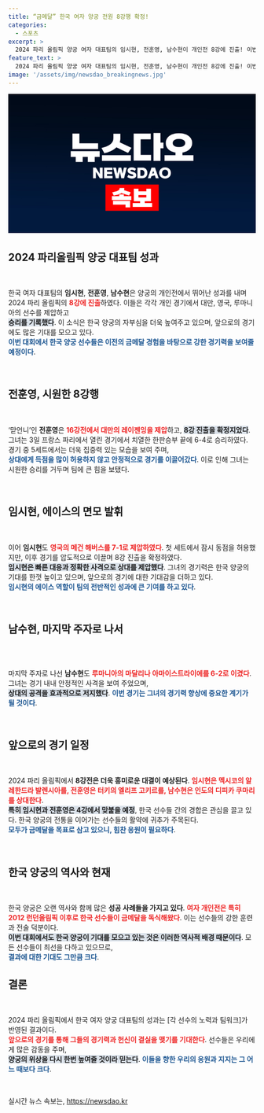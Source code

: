 ```yaml
---
title: “금메달” 한국 여자 양궁 전원 8강행 확정!
categories:
  - 스포츠
excerpt: >
  2024 파리 올림픽 양궁 여자 대표팀의 임시현, 전훈영, 남수현이 개인전 8강에 진출! 이번 대회 금메달 사냥에 나선 한국 선수들은 다음 라운드에서 맞붙으며, 올림픽 역사에 새로운 장을 열 준비를 하고 있다.
feature_text: >
  2024 파리 올림픽 양궁 여자 대표팀의 임시현, 전훈영, 남수현이 개인전 8강에 진출! 이번 대회 금메달 사냥에 나선 한국 선수들은 다음 라운드에서 맞붙으며, 올림픽 역사에 새로운 장을 열 준비를 하고 있다.
image: '/assets/img/newsdao_breakingnews.jpg'
---
```


<p><img src="/assets/img/newsdao_breakingnews.jpg" alt="flaretime 속보" /></p>

<h2 data-ke-size="size26">2024 파리올림픽 양궁 대표팀 성과</h2>

<p data-ke-size="size16">&nbsp;</p>

<p>한국 여자 대표팀의 <b>임시현</b>, <b>전훈영</b>, <b>남수현</b>은 양궁의 개인전에서 뛰어난 성과를 내며 2024 파리 올림픽의 <b><span style="color: #ee2323;">8강에 진출</span></b>하였다. 이들은 각각 개인 경기에서 대만, 영국, 루마니아의 선수를 제압하고<br> <b><span style="background-color: #21538527;">승리를 기록했다</span></b>. 이 소식은 한국 양궁의 자부심을 더욱 높여주고 있으며, 앞으로의 경기에도 많은 기대를 모으고 있다.<br> <b><span style="color: #1a5490;">이번 대회에서 한국 양궁 선수들은 이전의 금메달 경험을 바탕으로 강한 경기력을 보여줄 예정이다</span></b>.</p>

<p data-ke-size="size16">&nbsp;</p>

<h2 data-ke-size="size26">전훈영, 시원한 8강행</h2>

<p data-ke-size="size16">&nbsp;</p>

<p>‘맏언니’인 <b>전훈영</b>은 <b><span style="color: #ee2323;">16강전에서 대만의 레이젠잉을 제압</span></b>하고, <b><span style="background-color: #21538527;">8강 진출을 확정지었다</span></b>. 그녀는 3일 프랑스 파리에서 열린 경기에서 치열한 한판승부 끝에 6-4로 승리하였다. 경기 중 5세트에서는 더욱 집중력 있는 모습을 보여 주며,<br> <b><span style="color: #1a5490;">상대에게 득점을 많이 허용하지 않고 안정적으로 경기를 이끌어갔다</span></b>. 이로 인해 그녀는 시원한 승리를 거두며 팀에 큰 힘을 보탰다.</p>

<p data-ke-size="size16">&nbsp;</p>

<h2 data-ke-size="size26">임시현, 에이스의 면모 발휘</h2>

<p data-ke-size="size16">&nbsp;</p>

<p>이어 <b>임시현</b>도 <b><span style="color: #ee2323;">영국의 메건 해버스를 7-1로 제압하였다</span></b>. 첫 세트에서 잠시 동점을 허용했지만, 이후 경기를 압도적으로 이끌며 8강 진출을 확정하였다.<br> <b><span style="background-color: #21538527;">임시현은 빠른 대응과 정확한 사격으로 상대를 제압했다</span></b>. 그녀의 경기력은 한국 양궁의 기대를 한껏 높이고 있으며, 앞으로의 경기에 대한 기대감을 더하고 있다.<br> <b><span style="color: #1a5490;">임시현의 에이스 역할이 팀의 전반적인 성과에 큰 기여를 하고 있다</span></b>.</p>

<p data-ke-size="size16">&nbsp;</p>

<h2 data-ke-size="size26">남수현, 마지막 주자로 나서</h2>

<p data-ke-size="size16">&nbsp;</p>

<p><br> 마지막 주자로 나선 <b>남수현</b>도 <b><span style="color: #ee2323;">루마니아의 마달리나 아마이스트라이에를 6-2로 이겼다</span></b>. 그녀는 경기 내내 안정적인 사격을 보여 주었으며,<br> <b><span style="background-color: #21538527;">상대의 공격을 효과적으로 저지했다</span></b>. <b><span style="color: #1a5490;">이번 경기는 그녀의 경기력 향상에 중요한 계기가 될 것이다</span></b>.</p>

<p data-ke-size="size16">&nbsp;</p>

<h2 data-ke-size="size26">앞으로의 경기 일정</h2>

<p data-ke-size="size16">&nbsp;</p>

<p>2024 파리 올림픽에서 <b>8강전은 더욱 흥미로운 대결이 예상된다</b>. <b><span style="color: #ee2323;">임시현은 멕시코의 알레한드라 발렌시아를, 전훈영은 터키의 엘리프 고키르를, 남수현은 인도의 디피카 쿠마리를 상대한다</span></b>.<br> <b><span style="background-color: #21538527;">특히 임시현과 전훈영은 4강에서 맞붙을 예정</span></b>, 한국 선수들 간의 경합은 관심을 끌고 있다. 한국 양궁의 전통을 이어가는 선수들의 활약에 귀추가 주목된다.<br> <b><span style="color: #1a5490;">모두가 금메달을 목표로 삼고 있으니, 힘찬 응원이 필요하다</span></b>.</p>

<p data-ke-size="size16">&nbsp;</p>

<h2 data-ke-size="size26">한국 양궁의 역사와 현재</h2>

<p data-ke-size="size16">&nbsp;</p>

<p>한국 양궁은 오랜 역사와 함께 많은 <b>성공 사례들을 가지고 있다</b>. <b><span style="color: #ee2323;">여자 개인전은 특히 2012 런던올림픽 이후로 한국 선수들이 금메달을 독식해왔다</span></b>. 이는 선수들의 강한 훈련과 전술 덕분이다.<br> <b><span style="background-color: #21538527;">이번 대회에서도 한국 양궁이 기대를 모으고 있는 것은 이러한 역사적 배경 때문이다</span></b>. 모든 선수들이 최선을 다하고 있으므로,<br> <b><span style="color: #1a5490;">결과에 대한 기대도 그만큼 크다</span></b>. </p>

<h2 data-ke-size="size26">결론</h2>

<p data-ke-size="size16">&nbsp;</p>

<p>2024 파리 올림픽에서 한국 여자 양궁 대표팀의 성과는 [각 선수의 노력과 팀워크]가 반영된 결과이다.<br> <b><span style="color: #ee2323;">앞으로의 경기를 통해 그들의 경기력과 헌신이 결실을 맺기를 기대한다</span></b>. 선수들은 우리에게 많은 감동을 주며,<br> <b><span style="background-color: #21538527;">양궁의 위상을 다시 한번 높여줄 것이라 믿는다</span></b>. <b><span style="color: #1a5490;">이들을 향한 우리의 응원과 지지는 그 어느 때보다 크다</span></b>.</p>

<p data-ke-size="size16">&nbsp;</p>
실시간 뉴스 속보는, <a href="https://newsdao.kr" rel="dofollow">https://newsdao.kr</a>


